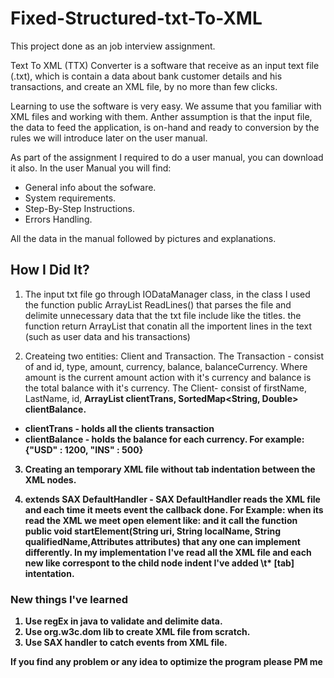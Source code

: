 # Fixed-Structured-txt-To-XML

This project done as an job interview assignment.

Text To XML (TTX) Converter is a software that receive as an input text file (.txt), which is contain a data about bank customer details and his transactions, and create an XML file, by no more than few clicks.

Learning to use the software is very easy. We assume that you familiar with XML files and working with them. Anther assumption is that the input file, the data to feed the application, is on-hand and ready to conversion by the rules we will introduce later on the user manual.

As part of the assignment I required to do a user manual, you can download it also. In the user Manual you will find:
  - General info about the sofware.
  - System requirements.
  - Step-By-Step Instructions.
  - Errors Handling.

All the data in the manual followed by pictures and explanations.

## How I Did It?
  
  1. The input txt file go through IODataManager class, in the class I used the function public ArrayList<String> ReadLines()
  that parses the file and delimite unnecessary data that the txt file include like the titles. the function return ArrayList<string> that conatin all the importent lines in the text (such as user data and his transactions)
  
  2. Createing two entities: Client and Transaction.
  The Transaction - consist of and id, type, amount, currency, balance, balanceCurrency. Where amount is the current amount action with it's currency and balance is the total balance with it's currency.
  The Client- consist of firstName, LastName, id, <b>ArrayList<Transaction> clientTrans<b/>, <b>SortedMap<String, Double> clientBalance<b/>.
  - clientTrans - holds all the clients transaction
  - clientBalance - holds the balance for each currency. For example: {"USD" : 1200, "INS" : 500}
  
  3. Creating an temporary XML file <b>without<b/> tab indentation between the XML nodes.
  
  4. extends SAX DefaultHandler - SAX DefaultHandler reads the XML file and each time it meets event the callback done.
  For Example: when its read the XML we meet open element like: <element> and it call the function public void startElement(String uri, String localName, String qualifiedName,Attributes attributes) that any one can implement differently.
  In my implementation I've read all the XML file and each new like correspont to the child node indent I've added \\t* [tab] intentation.
  
  
  ### New things I've learned
  
 1. Use regEx in java to validate and delimite data.
 2. Use org.w3c.dom lib to create XML file from scratch.
 3. Use SAX handler to catch events from XML file.
 
 <strong> If you find any problem or any idea to optimize the program please PM me <strong/>
